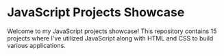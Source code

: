 # JavaScript Projects Showcase

Welcome to my JavaScript projects showcase! This repository contains 15 projects where I've utilized JavaScript along with HTML and CSS to build various applications.



